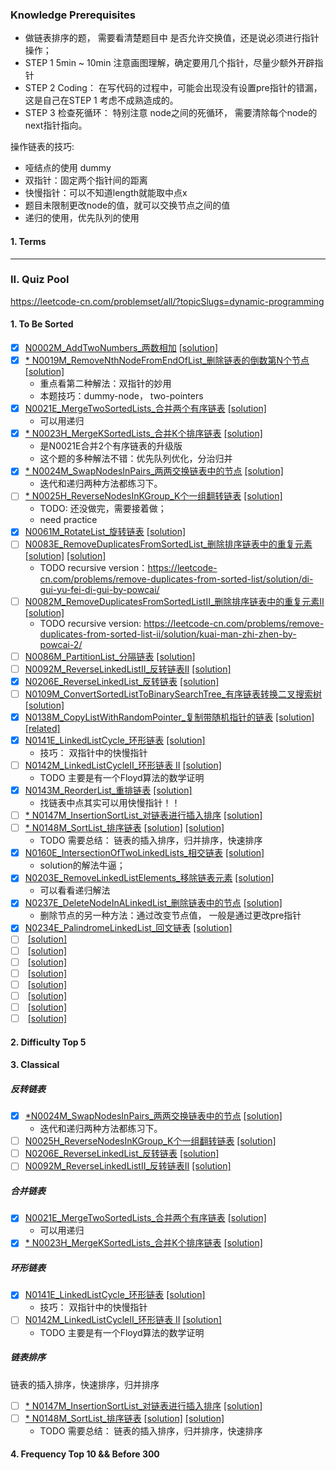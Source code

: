 
### Knowledge Prerequisites 

- 做链表排序的题， 需要看清楚题目中 是否允许交换值，还是说必须进行指针操作；
- STEP 1 5min ~ 10min 注意画图理解，确定要用几个指针，尽量少额外开辟指针
- STEP 2 Coding： 在写代码的过程中，可能会出现没有设置pre指针的错漏，这是自己在STEP 1 考虑不成熟造成的。
- STEP 3 检查死循环： 特别注意 node之间的死循环， 需要清除每个node的next指针指向。

操作链表的技巧:
- 哑结点的使用 dummy
- 双指针：固定两个指针间的距离
- 快慢指针：可以不知道length就能取中点x
- 题目未限制更改node的值，就可以交换节点之间的值
- 递归的使用，优先队列的使用


#### 1. Terms



----------------------------------------------------------------------------------------------------
### II. Quiz Pool

https://leetcode-cn.com/problemset/all/?topicSlugs=dynamic-programming

#### 1. To Be Sorted
- [x] [N0002M_AddTwoNumbers_两数相加](https://leetcode-cn.com/problems/add-two-numbers/)
      [[solution]](https://leetcode-cn.com/problems/add-two-numbers/solution/liang-shu-xiang-jia-by-leetcode/)
- [x] [* N0019M_RemoveNthNodeFromEndOfList_删除链表的倒数第N个节点](https://leetcode-cn.com/problems/remove-nth-node-from-end-of-list/)
      [[solution]](https://leetcode-cn.com/problems/remove-nth-node-from-end-of-list/solution/shan-chu-lian-biao-de-dao-shu-di-nge-jie-dian-by-l/)
    * 重点看第二种解法：双指针的妙用
    * 本题技巧：dummy-node， two-pointers 
- [x] [N0021E_MergeTwoSortedLists_合并两个有序链表](https://leetcode-cn.com/problems/merge-two-sorted-lists/)
      [[solution]](https://leetcode-cn.com/problems/merge-two-sorted-lists/solution/he-bing-liang-ge-you-xu-lian-biao-by-leetcode/)
    * 可以用递归
- [x] [* N0023H_MergeKSortedLists_合并K个排序链表](https://leetcode-cn.com/problems/merge-k-sorted-lists/)
      [[solution]]()
    * 是N0021E合并2个有序链表的升级版
    * 这个题的多种解法不错：优先队列优化，分治归并
- [x] [* N0024M_SwapNodesInPairs_两两交换链表中的节点](https://leetcode-cn.com/problems/swap-nodes-in-pairs/)
      [[solution]](https://leetcode-cn.com/problems/swap-nodes-in-pairs/solution/hua-jie-suan-fa-24-liang-liang-jiao-huan-lian-biao/)
    * 迭代和递归两种方法都练习下。 
- [ ] [* N0025H_ReverseNodesInKGroup_K个一组翻转链表](https://leetcode-cn.com/problems/reverse-nodes-in-k-group/)
      [[solution]](https://leetcode-cn.com/problems/reverse-nodes-in-k-group/solution/kge-yi-zu-fan-zhuan-lian-biao-by-powcai/)
    * TODO: 还没做完，需要接着做；  
    * need practice
- [x] [N0061M_RotateList_旋转链表](https://leetcode-cn.com/problems/rotate-list/)
      [[solution]](https://leetcode-cn.com/problems/rotate-list/solution/xuan-zhuan-lian-biao-by-leetcode/)
- [ ] [N0083E_RemoveDuplicatesFromSortedList_删除排序链表中的重复元素](https://leetcode-cn.com/problems/remove-duplicates-from-sorted-list/)
      [[solution]](https://leetcode-cn.com/problems/remove-duplicates-from-sorted-list/solution/shan-chu-pai-xu-lian-biao-zhong-de-zhong-fu-yuan-s/)
      [[solution]](https://leetcode-cn.com/problems/remove-duplicates-from-sorted-list/solution/di-gui-yu-fei-di-gui-by-powcai/)
    * TODO recursive version：https://leetcode-cn.com/problems/remove-duplicates-from-sorted-list/solution/di-gui-yu-fei-di-gui-by-powcai/
- [ ] [N0082M_RemoveDuplicatesFromSortedListII_删除排序链表中的重复元素II](https://leetcode-cn.com/problems/remove-duplicates-from-sorted-list-ii/)
      [[solution]]()
    * TODO recursive version: https://leetcode-cn.com/problems/remove-duplicates-from-sorted-list-ii/solution/kuai-man-zhi-zhen-by-powcai-2/
- [ ] [N0086M_PartitionList_分隔链表](https://leetcode-cn.com/problems/partition-list/)
      [[solution]]()
- [ ] [N0092M_ReverseLinkedListII_反转链表II](https://leetcode-cn.com/problems/reverse-linked-list-ii/)
      [[solution]](https://leetcode-cn.com/problems/reverse-linked-list-ii/solution/liang-chong-fang-fa-by-powcai/)
- [x] [N0206E_ReverseLinkedList_反转链表](https://leetcode-cn.com/problems/reverse-linked-list/)
      [[solution]](https://leetcode-cn.com/problems/reverse-linked-list/solution/fan-zhuan-lian-biao-by-leetcode/)      
- [ ] [N0109M_ConvertSortedListToBinarySearchTree_有序链表转换二叉搜索树](https://leetcode-cn.com/problems/convert-sorted-list-to-binary-search-tree/)
      [[solution]]()
- [x] [N0138M_CopyListWithRandomPointer_复制带随机指针的链表](https://leetcode-cn.com/problems/copy-list-with-random-pointer/solution/fu-zhi-dai-sui-ji-zhi-zhen-de-lian-biao-by-leetcod/)
      [[solution]](https://leetcode-cn.com/problems/copy-list-with-random-pointer/solution/fu-zhi-dai-sui-ji-zhi-zhen-de-lian-biao-by-leetcod/)
      [[related]](https://leetcode-cn.com/problems/clone-graph/)
- [x] [N0141E_LinkedListCycle_环形链表](https://leetcode-cn.com/problems/linked-list-cycle/)
      [[solution]](https://leetcode-cn.com/problems/linked-list-cycle/solution/huan-xing-lian-biao-by-leetcode/)
    * 技巧： 双指针中的快慢指针
- [ ] [N0142M_LinkedListCycleII_环形链表 II](https://leetcode-cn.com/problems/linked-list-cycle-ii/)
      [[solution]](https://leetcode-cn.com/problems/linked-list-cycle-ii/solution/huan-xing-lian-biao-ii-by-leetcode/)
    * TODO 主要是有一个Floyd算法的数学证明
- [x] [N0143M_ReorderList_重排链表](https://leetcode-cn.com/problems/reorder-list/)
      [[solution]](https://leetcode-cn.com/problems/reorder-list/solution/zhong-pai-lian-biao-by-a380922457/)
    * 找链表中点其实可以用快慢指针！！  
- [ ] [* N0147M_InsertionSortList_对链表进行插入排序](https://leetcode-cn.com/problems/insertion-sort-list/)
      [[solution]](https://leetcode-cn.com/problems/insertion-sort-list/solution/lian-biao-de-cha-ru-pai-xu-by-a380922457/)
- [ ] [* N0148M_SortList_排序链表](https://leetcode-cn.com/problems/sort-list/)
      [[solution]](https://leetcode-cn.com/problems/sort-list/solution/sort-list-gui-bing-pai-xu-lian-biao-by-jyd/)
      [[solution]](https://leetcode-cn.com/problems/sort-list/solution/gui-bing-pai-xu-he-kuai-su-pai-xu-by-a380922457/)
    * TODO 需要总结： 链表的插入排序，归并排序，快速排序
- [x] [N0160E_IntersectionOfTwoLinkedLists_相交链表](https://leetcode-cn.com/problems/intersection-of-two-linked-lists/)
      [[solution]](https://leetcode-cn.com/problems/intersection-of-two-linked-lists/solution/intersection-of-two-linked-lists-shuang-zhi-zhen-l/)
    * solution的解法牛逼；
- [x] [N0203E_RemoveLinkedListElements_移除链表元素](https://leetcode-cn.com/problems/remove-linked-list-elements/)
      [[solution]](https://leetcode-cn.com/problems/remove-linked-list-elements/solution/203yi-chu-lian-biao-yuan-su-by-lewis-dxstabdzew/)
    * 可以看看递归解法
- [x] [N0237E_DeleteNodeInALinkedList_删除链表中的节点](https://leetcode-cn.com/problems/delete-node-in-a-linked-list/)
      [[solution]](https://leetcode-cn.com/problems/delete-node-in-a-linked-list/solution/delete-node-in-a-linked-list-zhi-jie-xiu-gai-by-jy/)
    * 删除节点的另一种方法：通过改变节点值， 一般是通过更改pre指针
- [x] [N0234E_PalindromeLinkedList_回文链表](https://leetcode-cn.com/problems/palindrome-linked-list/)
      [[solution]](https://leetcode-cn.com/problems/palindrome-linked-list/solution/javashi-xian-kuai-man-zhi-zhen-fan-zhuan-qian-ban-/)
- [ ] []()
      [[solution]]()
- [ ] []()
      [[solution]]()
- [ ] []()
      [[solution]]()
- [ ] []()
      [[solution]]()
- [ ] []()
      [[solution]]()
- [ ] []()
      [[solution]]()
- [ ] []()
      [[solution]]()
- [ ] []()
      [[solution]]()
          
#### 2. Difficulty Top 5
    
#### 3. Classical

#####  反转链表
- [x] [*N0024M_SwapNodesInPairs_两两交换链表中的节点](https://leetcode-cn.com/problems/swap-nodes-in-pairs/)
      [[solution]](https://leetcode-cn.com/problems/swap-nodes-in-pairs/solution/hua-jie-suan-fa-24-liang-liang-jiao-huan-lian-biao/)
    * 迭代和递归两种方法都练习下。 
- [ ] [N0025H_ReverseNodesInKGroup_K个一组翻转链表](https://leetcode-cn.com/problems/reverse-nodes-in-k-group/)
      [[solution]]()
- [ ] [N0206E_ReverseLinkedList_反转链表](https://leetcode-cn.com/problems/reverse-linked-list/)
      [[solution]]()
- [ ] [N0092M_ReverseLinkedListII_反转链表II](https://leetcode-cn.com/problems/reverse-linked-list-ii/)
      [[solution]]()
      
##### 合并链表
- [x] [N0021E_MergeTwoSortedLists_合并两个有序链表](https://leetcode-cn.com/problems/merge-two-sorted-lists/)
      [[solution]](https://leetcode-cn.com/problems/merge-two-sorted-lists/solution/he-bing-liang-ge-you-xu-lian-biao-by-leetcode/)
    * 可以用递归
- [x] [* N0023H_MergeKSortedLists_合并K个排序链表](https://leetcode-cn.com/problems/merge-k-sorted-lists/)
      [[solution]]()
      
##### 环形链表
- [x] [N0141E_LinkedListCycle_环形链表](https://leetcode-cn.com/problems/linked-list-cycle/)
      [[solution]](https://leetcode-cn.com/problems/linked-list-cycle/solution/huan-xing-lian-biao-by-leetcode/)
    * 技巧： 双指针中的快慢指针
- [ ] [N0142M_LinkedListCycleII_环形链表 II](https://leetcode-cn.com/problems/linked-list-cycle-ii/)
      [[solution]](https://leetcode-cn.com/problems/linked-list-cycle-ii/solution/huan-xing-lian-biao-ii-by-leetcode/)
    * TODO 主要是有一个Floyd算法的数学证明

##### 链表排序
链表的插入排序，快速排序，归并排序
- [ ] [* N0147M_InsertionSortList_对链表进行插入排序](https://leetcode-cn.com/problems/insertion-sort-list/)
      [[solution]](https://leetcode-cn.com/problems/insertion-sort-list/solution/lian-biao-de-cha-ru-pai-xu-by-a380922457/)
- [ ] [* N0148M_SortList_排序链表](https://leetcode-cn.com/problems/sort-list/)
      [[solution]](https://leetcode-cn.com/problems/sort-list/solution/sort-list-gui-bing-pai-xu-lian-biao-by-jyd/)
      [[solution]](https://leetcode-cn.com/problems/sort-list/solution/gui-bing-pai-xu-he-kuai-su-pai-xu-by-a380922457/)
    * TODO 需要总结： 链表的插入排序，归并排序，快速排序


#### 4. Frequency Top 10 && Before 300 